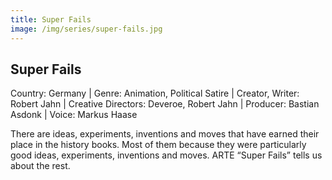 ```yaml
---
title: Super Fails
image: /img/series/super-fails.jpg
---
```


## Super Fails
Country: Germany | Genre: Animation, Political Satire | Creator, Writer: Robert Jahn | Creative Directors: Deveroe, Robert Jahn | Producer: Bastian Asdonk | Voice: Markus Haase

There are ideas, experiments, inventions and moves that have earned their place in the history books. Most of them because they were particularly good ideas, experiments, inventions and moves. ARTE “Super Fails” tells us about the rest.


